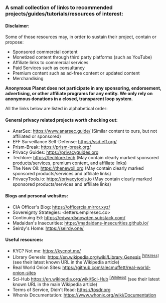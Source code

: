 ### A small collection of links to recommended projects/guides/tutorials/resources of interest:

#### Disclaimer:
Some of those resources may, in order to sustain their project, contain or propose:
- Sponsored commercial content
- Monetized content through third party platforms (such as YouTube)
- Affiliate links to commercial services
- Paid Services such as consultancy
- Premium content such as ad-free content or updated content
- Merchandising

**Anonymous Planet does not participate in any sponsoring, endorsement, advertising, or other affiliate programs for any entity. We only rely on anonymous donations in a closed, transparent loop system.**

All the links below are listed in alphabetical order:

#### General privacy related projects worth checking out:
- AnarSec: <https://www.anarsec.guide/> (Similar content to ours, but not affiliated or sponsored)
- EFF Surveillance Self-Defense: <https://ssd.eff.org/>
- Prism-Break: <https://prism-break.org/>
- Privacy Guides: <https://privacyguides.org>
- Techlore: <https://techlore.tech> (May contain clearly marked sponsored products/services, premium content, and affiliate links)
- The New Oil: <https://thenewoil.org> (May contain clearly marked sponsored products/services and affiliate links)
- PrivacyTools.io: <https://privacytools.io> (May contain clearly marked sponsored products/services and affiliate links)

#### Blogs and personal websites:
- CIA Officer's Blog: <https://officercia.mirror.xyz/>
- Sovereignty Strategies: <letters.empiresec.co>
- Continuing Ed: <https://edwardsnowden.substack.com/>
- Madaidan's Insecurities: <https://madaidans-insecurities.github.io/>
- Seirdy's Home: <https://seirdy.one/>

#### Useful resources:
- KYC? Not me: <https://kycnot.me/>
- Library Genesis: <https://en.wikipedia.org/wiki/Library_Genesis> <sup>[[Wikiless]](https://wikiless.org/wiki/Library_Genesis)</sup> (see their latest known URL in the Wikipedia article)
- Real World Onion Sites: <https://github.com/alecmuffett/real-world-onion-sites>
- Sci-Hub <https://en.wikipedia.org/wiki/Sci-Hub> <sup>[[Wikiless]](https://wikiless.org/wiki/Sci-Hub)</sup> (see their latest known URL in the main Wikipedia article)
- Terms of Service, Didn't Read: <https://tosdr.org>
- Whonix Documentation: <https://www.whonix.org/wiki/Documentation>
